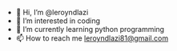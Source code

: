 - 👋 Hi, I’m @leroyndlazi
- 👀 I’m interested in coding
- 🌱 I’m currently learning python programming 
- 📫 How to reach me leroyndlazi81@gmail.com 
  

<!---
leroyndlazi/leroyndlazi is a ✨ special ✨ repository because its `README.md` (this file) appears on your GitHub profile.
You can click the Preview link to take a look at your changes.
--->
